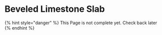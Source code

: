 # Beveled Limestone Slab

{% hint style="danger" %}
This Page is not complete yet. Check back later
{% endhint %}

